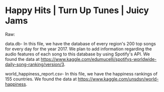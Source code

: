 # Happy Hits | Turn Up Tunes | Juicy Jams

Raw:

data.db- In this file, we have the database of every region's 200 top songs for every day for the year 2017. We plan to add information regarding the audio features of each song to this database by using Spotify's API. We found the data at https://www.kaggle.com/edumucelli/spotifys-worldwide-daily-song-ranking/version/3. 

world_happiness_report.csv- In this file, we have the happiness rankings of 155 countries. We found the data at https://www.kaggle.com/unsdsn/world-happiness. 
